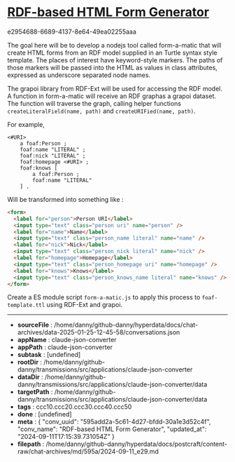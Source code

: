 # [RDF-based HTML Form Generator](https://claude.ai/chat/595add2a-5c61-4d27-bfdd-30a1e3d52c4f)

e2954688-6689-4137-8e64-49ea02255aaa

The goal here will be to develop a nodejs tool called form-a-matic that will create HTML forms from an RDF model supplied in an Turtle syntax style template. The places of interest have keyword-style markers. The paths of those markers will be passed into the HTML as values in class attributes, expressed as underscore separated node names.

The grapoi library from RDF-Ext will be used for accessing the RDF model. A function in form-a-matic will receive an RDF graphas a grapoi dataset. The function will traverse the graph, calling helper functions `createLiteralField(name, path)` and `createURIFied(name, path)`.

For example,

```turtle
<#URI>
    a foaf:Person ;
    foaf:name "LITERAL" ;
    foaf:nick "LITERAL" ;
    foaf:homepage <#URI> ;
    foaf:knows [
        a foaf:Person ;
        foaf:name "LITERAL"
    ] .
```

Will be transformed into something like :

```html
<form>
  <label for="person">Person URI</label>
  <input type="text" class="person uri" name="person" />
  <label for="name">Name</label>
  <input type="text" class="person_name literal" name="name" />
  <label for="nick">Nick</label>
  <input type="text" class="person_nick literal" name="nick" />
  <label for="homepage">Homepage</label>
  <input type="text" class="person_homepage uri" name="homepage" />
  <label for="knows">Knows</label>
  <input type="text" class="person_knows_name literal" name="knows" />
</form>
```

Create a ES module script `form-a-matic.js` to apply this process to `foaf-template.ttl` using RDF-Ext and grapoi.

---

* **sourceFile** : /home/danny/github-danny/hyperdata/docs/chat-archives/data-2025-01-25-12-45-58/conversations.json
* **appName** : claude-json-converter
* **appPath** : claude-json-converter
* **subtask** : [undefined]
* **rootDir** : /home/danny/github-danny/transmissions/src/applications/claude-json-converter
* **dataDir** : /home/danny/github-danny/transmissions/src/applications/claude-json-converter/data
* **targetPath** : /home/danny/github-danny/transmissions/src/applications/claude-json-converter/data
* **tags** : ccc10.ccc20.ccc30.ccc40.ccc50
* **done** : [undefined]
* **meta** : {
  "conv_uuid": "595add2a-5c61-4d27-bfdd-30a1e3d52c4f",
  "conv_name": "RDF-based HTML Form Generator",
  "updated_at": "2024-09-11T17:15:39.731054Z"
}
* **filepath** : /home/danny/github-danny/hyperdata/docs/postcraft/content-raw/chat-archives/md/595a/2024-09-11_e29.md